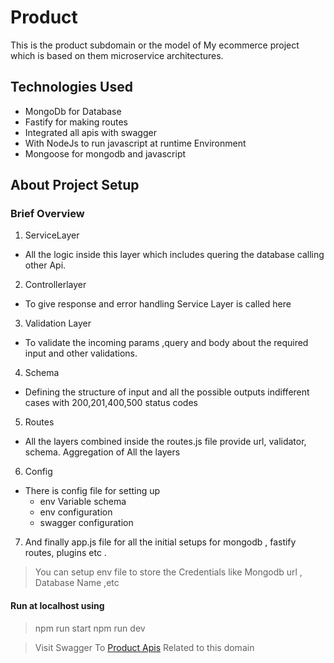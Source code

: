 # Product
This is the product subdomain or the model of My ecommerce project which is based on them microservice architectures.

## Technologies Used
- MongoDb for Database 
- Fastify for making routes 
- Integrated all apis with swagger 
- With NodeJs to run javascript at runtime Environment 
- Mongoose for mongodb and javascript

## About Project Setup
### Brief Overview 
1. ServiceLayer 
  - All the logic inside this layer which includes quering the database calling other Api.
2. Controllerlayer  
 - To give response and error handling  Service Layer is called here
3. Validation Layer
  - To validate the incoming params ,query and body about the required input and other validations.
4. Schema
 - Defining the structure of input and all the possible outputs indifferent cases with 200,201,400,500 status codes 
5. Routes
 - All the layers  combined inside the routes.js file provide url, validator, schema. Aggregation of All the layers
6. Config 
 - There is config file for setting up 
    - env Variable schema
    - env configuration
    - swagger configuration
 
7. And finally app.js file for all the initial setups for mongodb , fastify routes, plugins etc .

> You can setup env file to store the Credentials like Mongodb url , Database Name ,etc

#### Run at localhost using 
> npm run start
> npm run dev


> Visit Swagger To [Product Apis](https://colossalproduct.herokuapp.com/documentation/static/index.html#) Related to this domain 

